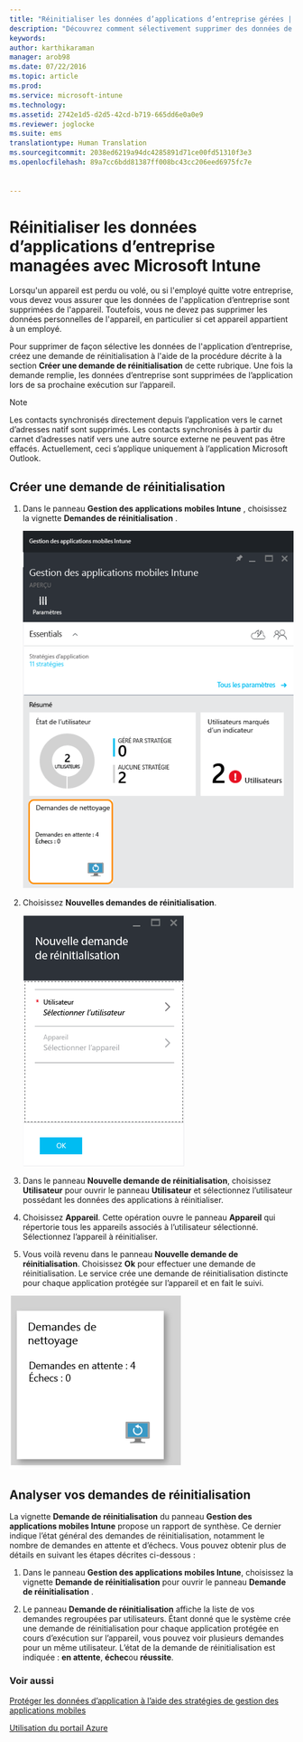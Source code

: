```yaml
---
title: "Réinitialiser les données d’applications d’entreprise gérées | Microsoft Intune"
description: "Découvrez comment sélectivement supprimer des données de votre entreprise à partir d’appareils à distance."
keywords: 
author: karthikaraman
manager: arob98
ms.date: 07/22/2016
ms.topic: article
ms.prod: 
ms.service: microsoft-intune
ms.technology: 
ms.assetid: 2742e1d5-d2d5-42cd-b719-665dd6e0a0e9
ms.reviewer: joglocke
ms.suite: ems
translationtype: Human Translation
ms.sourcegitcommit: 2038ed6219a94dc4285891d71ce00fd51310f3e3
ms.openlocfilehash: 89a7cc6bdd81387ff008bc43cc206eed6975fc7e


---
```


# Réinitialiser les données d’applications d’entreprise managées avec Microsoft Intune
Lorsqu'un appareil est perdu ou volé, ou si l'employé quitte votre entreprise, vous devez vous assurer que les données de l'application d’entreprise sont supprimées de l'appareil. Toutefois, vous ne devez pas supprimer les données personnelles de l'appareil, en particulier si cet appareil appartient à un employé.

Pour supprimer de façon sélective les données de l'application d’entreprise, créez une demande de réinitialisation à l'aide de la procédure décrite à la section **Créer une demande de réinitialisation** de cette rubrique.  Une fois la demande remplie, les données d’entreprise sont supprimées de l’application lors de sa prochaine exécution sur l’appareil.
>[!NOTE]
> Les contacts synchronisés directement depuis l’application vers le carnet d’adresses natif sont supprimés. Les contacts synchronisés à partir du carnet d’adresses natif vers une autre source externe ne peuvent pas être effacés. Actuellement, ceci s’applique uniquement à l’application Microsoft Outlook.



## Créer une demande de réinitialisation

1.  Dans le panneau **Gestion des applications mobiles Intune** , choisissez la vignette **Demandes de réinitialisation** .

    ![Capture d’écran du panneau Gestion des applications mobiles Intune avec vignette Résumé](../media/AppManagement/AzurePortal_MAM_WipeRequests.png)

2.  Choisissez **Nouvelles demandes de réinitialisation**.

    ![Capture d'écran du panneau Nouvelle demande de réinitialisation](../media/AppManagement/AzurePortal_MAM_NewWipeRequest.png)

3.  Dans le panneau **Nouvelle demande de réinitialisation**, choisissez **Utilisateur** pour ouvrir le panneau **Utilisateur** et sélectionnez l’utilisateur possédant les données des applications à réinitialiser.

4.  Choisissez **Appareil**.  Cette opération ouvre le panneau **Appareil** qui répertorie tous les appareils associés à l’utilisateur sélectionné.  Sélectionnez l’appareil à réinitialiser.

5.  Vous voilà revenu dans le panneau **Nouvelle demande de réinitialisation**. Choisissez **Ok** pour effectuer une demande de réinitialisation. Le service crée une demande de réinitialisation distincte pour chaque application protégée sur l’appareil et en fait le suivi.


![Capture d'écran de la mosaïque de demande de réinitialisation ](../media/AppManagement/AzurePortal_MAM_WipeRequestsSummary.png)

## Analyser vos demandes de réinitialisation
La vignette **Demande de réinitialisation** du panneau **Gestion des applications mobiles Intune** propose un rapport de synthèse.  Ce dernier indique l’état général des demandes de réinitialisation, notamment le nombre de demandes en attente et d’échecs. Vous pouvez obtenir plus de détails en suivant les étapes décrites ci-dessous :

1.  Dans le panneau **Gestion des applications mobiles Intune**, choisissez la vignette **Demande de réinitialisation** pour ouvrir le panneau **Demande de réinitialisation** .

2.  Le panneau **Demande de réinitialisation** affiche la liste de vos demandes regroupées par utilisateurs.  Étant donné que le système crée une demande de réinitialisation pour chaque application protégée en cours d’exécution sur l’appareil, vous pouvez voir plusieurs demandes pour un même utilisateur.  L’état de la demande de réinitialisation est indiquée : **en attente**, **échec**ou **réussite**.

### Voir aussi
[Protéger les données d’application à l’aide des stratégies de gestion des applications mobiles ](protect-app-data-using-mobile-app-management-policies-with-microsoft-intune.md)

[Utilisation du portail Azure](azure-portal-for-microsoft-intune-mam-policies.md)



<!--HONumber=Jul16_HO4-->


